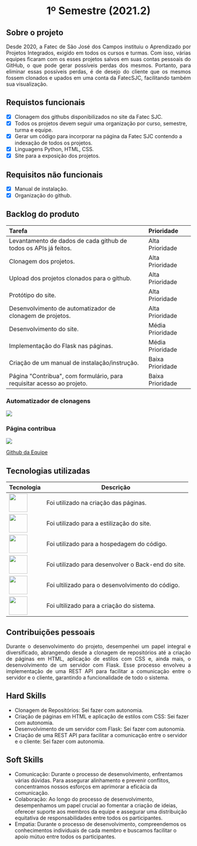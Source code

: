 <h1 align="center" >1º Semestre (2021.2)</h1>

## Sobre o projeto 

<p align="justify">
  Desde 2020, a Fatec de São José dos Campos instituiu o Aprendizado por Projetos Integrados, exigido em todos os cursos e turmas.
  Com isso, várias equipes ficaram com os esses projetos salvos em suas contas pessoais do GitHub, o que pode gerar possíveis perdas dos mesmos. 
  Portanto, para eliminar essas possíveis perdas, é de desejo do cliente que os mesmos fossem clonados e upados em uma conta da FatecSJC, facilitando também sua visualização.
</p>

## Requistos funcionais
-  [x] Clonagem dos githubs disponibilizados no site da Fatec SJC.
-  [x] Todos os projetos devem seguir uma organização por curso, semestre, turma e equipe.
-  [x] Gerar um código para incorporar na página da Fatec SJC contendo a indexação de todos os projetos.
-  [x] Linguagens Python, HTML, CSS.
-  [x] Site para a exposição dos projetos.

## Requisitos não funcionais
-  [x] Manual de instalação.
-  [x] Organização do github.

<h2>Backlog do produto</h2>

Tarefa | Prioridade
:--- | :--- |
Levantamento de dados de cada github de todos os APIs já feitos. | Alta Prioridade
Clonagem dos projetos. | Alta Prioridade
Upload dos projetos clonados para o github. | Alta Prioridade
Protótipo do site. | Alta Prioridade
Desenvolvimento de automatizador de clonagem de projetos. | Alta Prioridade
Desenvolvimento do site. | Média Prioridade
Implementação do Flask nas páginas. | Média Prioridade
Criação de um manual de instalação/instrução. | Baixa Prioridade
Página "Contribua", com formulário, para requisitar acesso ao projeto. | Baixa Prioridade

###  Automatizador de clonagens
<img src="https://github.com/mateushlsilva/API_1SEM/blob/main/imagens/automatizador_sprint2.gif"/>

### Página contribua

<img src="https://github.com/mateushlsilva/API_1SEM/blob/main/imagens/pagina_contribua.gif"/>


<a href="https://github.com/EquipeApolo/API_1SEM">Github da Equipe</a>


## Tecnologias utilizadas

| Tecnologia | Descrição |
|--------|-----------|
| <img width="50 rem" src="https://cdn.jsdelivr.net/gh/devicons/devicon/icons/html5/html5-original.svg"/> | Foi utilizado na criação das páginas. |
| <img width="50 rem" src="https://cdn.jsdelivr.net/gh/devicons/devicon/icons/css3/css3-original.svg"/>  | Foi utilizado para a estilização do site.|
| <a href="https://github.com/EquipeApolo/API_1SEM" ><img width="50 rem" src="https://cdn.jsdelivr.net/gh/devicons/devicon/icons/github/github-original.svg"/> </a> | Foi utilizado para a hospedagem do código. |
| <img width="50 rem" src="https://cdn.jsdelivr.net/gh/devicons/devicon/icons/python/python-original.svg"/>  | Foi utilizado para desenvolver o Back-end do site.| 
| <img width="50 rem" src="https://cdn.jsdelivr.net/gh/devicons/devicon/icons/vscode/vscode-original.svg"/> |Foi ultilizado para o desenvolvimento do código. |
| <img width="50 rem" src="https://camo.githubusercontent.com/f3d50fa050625f1e9f27ca9a22a022a289f09fcf17d3fa23055c1ea61df5d0cc/68747470733a2f2f69636f6e732d666f722d667265652e636f6d2f69636f6e66696c65732f706e672f3531322f466c61736b2d313332343838383731393531313036353434372e706e67"/> | Foi ultilizado para a criação do sistema. |

## Contribuições pessoais
<p align="justify">
Durante o desenvolvimento do projeto, desempenhei um papel integral e diversificado, abrangendo desde a clonagem de repositórios até a criação de páginas em HTML, aplicação de estilos com CSS e, ainda mais, o desenvolvimento de um servidor com Flask. Esse processo envolveu a implementação de uma REST API para facilitar a comunicação entre o servidor e o cliente, garantindo a funcionalidade de todo o sistema.
</p>

## Hard Skills
* Clonagem de Repositórios: Sei fazer com autonomia.
* Criação de páginas em HTML e aplicação de estilos com CSS: Sei fazer com autonomia.
* Desenvolvimento de um servidor com Flask: Sei fazer com autonomia.
* Criação de uma REST API para facilitar a comunicação entre o servidor e o cliente: Sei fazer com autonomia.


## Soft Skills
 * Comunicação: Durante o processo de desenvolvimento, enfrentamos várias dúvidas. Para assegurar alinhamento e prevenir conflitos, concentramos nossos esforços em aprimorar a eficácia da comunicação.
 * Colaboração: Ao longo do processo de desenvolvimento,  desempenhamos um papel crucial ao fomentar a criação de ideias, oferecer suporte aos membros da equipe e assegurar uma distribuição equitativa de responsabilidades entre todos os participantes.
 * Empatia: Durante o processo de desenvolvimento, compreendemos os conhecimentos individuais de cada membro e buscamos facilitar o apoio mútuo entre todos os participantes.




